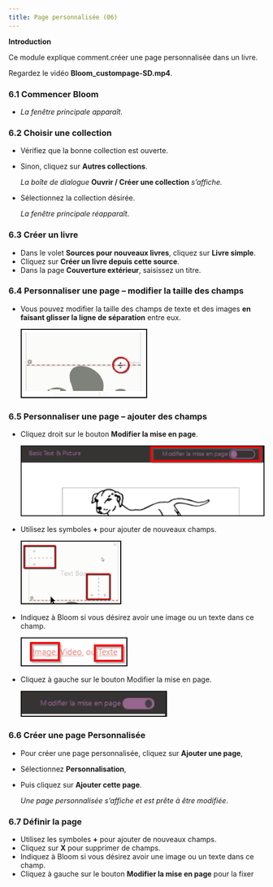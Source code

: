 ```yaml
---
title: Page personnalisée (06)
---
```

**Introduction**

Ce module explique comment.créer une page personnalisée dans un livre.

Regardez le vidéo **Bloom_custompage-SD.mp4**.

### 6.1 Commencer Bloom

-   *La fenêtre principale apparaît.*

### 6.2 Choisir une collection

-   Vérifiez que la bonne collection est ouverte.
-   Sinon, cliquez sur **Autres collections**.

    *La boîte de dialogue* **Ouvrir / Créer une collection** *s’affiche.*

-   Sélectionnez la collection désirée.

    *La fenêtre principale réapparaît*.

### 6.3 Créer un livre

-   Dans le volet **Sources pour nouveaux livres**, cliquez sur **Livre simple**.
-   Cliquez sur **Créer un livre depuis cette source**.
-   Dans la page **Couverture extérieur**, saisissez un titre.

### 6.4 Personnaliser une page – modifier la taille des champs

-   Vous pouvez modifier la taille des champs de texte et des images **en faisant glisser la ligne de séparation** entre eux.

    ![](media/c9d3862479c9bcf5cc0905eb5c1e5c9c.png)

### 6.5 Personnaliser une page – ajouter des champs

-   Cliquez droit sur le bouton **Modifier la mise en page**.

    ![](media/54f30d9fa8dc452b8a3488825e6b3be7.png)

-   Utilisez les symboles **+** pour ajouter de nouveaux champs.

    ![](media/01798fe41b751ce28db3751252f7bdee.png)

-   Indiquez à Bloom si vous désirez avoir une image ou un texte dans ce champ.

    ![](media/0065865c87f37ffce767b7251ce36291.png)

-   Cliquez à gauche sur le bouton Modifier la mise en page.

    ![](media/f6b55a4318256aa9c86a6a1eca745caa.png)

### 6.6 Créer une page Personnalisée

-   Pour créer une page personnalisée, cliquez sur **Ajouter une page**,
-   Sélectionnez **Personnalisation**,
-   Puis cliquez sur **Ajouter cette page**.

    *Une page personnalisée s’affiche et est prête à être modifiée*.

### 6.7 Définir la page

-   Utilisez les symboles **+** pour ajouter de nouveaux champs.
-   Cliquez sur **X** pour supprimer de champs.
-   Indiquez à Bloom si vous désirez avoir une image ou un texte dans ce champ.
-   Cliquez à gauche sur le bouton **Modifier la mise en page** pour la fixer
